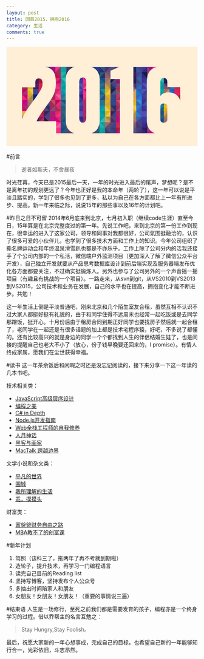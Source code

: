 ```yaml
---
layout: post
title: 回首2015，拥抱2016
category: 生活
comments: true
---
```


![](../images/2016.jpg)

#前言
>逝者如斯夫，不舍昼夜

时光荏苒，今天已是2015最后一天，一年的时光进入最后的尾声，梦想呢？是不是离年初的规划更远了？今年也正好是我的本命年（两轮了），这一年可以说是平淡且踏实的，学到了很多也见到了更多，私以为自己在各方面都比上一年有所进步、提高。新一年来临之际，说说15年的那些事以及16年的计划吧。

#昨日之日不可留
2014年6月底来到北京，七月初入职（继续code生涯）直至今日，15年算是在北京完整度过的第一年。先说工作吧，来到北京的第一份工作到现在，很幸运的进入了这家公司，领导和同事对我都很好，公司氛围挺融洽的，认识了很多可爱的小伙伴儿，也学到了很多技术方面和工作上的知识。今年公司组织了撕名牌运动会和年终温泉滑雪趴也都是不亦乐乎。工作上除了公司分内的活我还接手了个公司内部的一个私活，微信端户外监测项目（更加深入了解了微信公众平台开发），自己独立开发就要从产品思考数据库设计到前后端实现及服务器端发布优化各方面都要关注，不过确实挺锻炼人。另外也参与了公司另外的一个声音摇一摇项目（有趣且有挑战的一个项目）。一路走来，从svn到git，从VS2010到VS2013到VS2015，公司技术和业务在发展，自己的水平也在提高，拥抱变化才能不断进步。共勉！

这一年生活上倒是平淡普通吧，刚来北京和几个陌生室友合租，虽然互相不认识不过大家人都挺好挺有礼貌的，由于和同学住得不远周末也经常一起吃饭或是去同学那蹭饭，挺开心。十月份后由于租房合同到期正好同学也要找房子然后就一起合租了，老同学在一起还是有很多话题的加上都是技术宅程序猿，好吧，不多说了都懂的。还有比较高兴的就是身边的同学一个个都找到人生的伴侣结婚生娃了，也是间接的提醒自己也老大不小了（放心，份子钱早晚要还回来的，I promise）。有情人终成家属，愿我们在尘世获得幸福。

#读书
这一年茶余饭后和闲暇之时还是没忘记阅读的，接下来分享一下这一年读的几本书吧。

技术相关类：

* [JavaScript高级层序设计](http://book.douban.com/subject/10546125/)
* [编程之美](http://book.douban.com/subject/3004255/)
* [C# in Depth](http://book.douban.com/subject/20490085/)
* [Node.js开发指南](http://book.douban.com/subject/10789820/)
* [Web全栈工程师的自我修养](http://book.douban.com/subject/26598045/)
* [人月神话](http://book.douban.com/subject/1102259/)
* [黑客与画家](http://book.douban.com/subject/6021440/)
* [MacTalk 跨越边界](http://book.douban.com/subject/26663519/)

文学小说和杂文类：

* [平凡的世界](http://book.douban.com/subject/1084165/)
* [围城](http://book.douban.com/subject/1008145/)
* [我所理解的生活](http://book.douban.com/subject/20425053/)
* [乖，摸摸头](http://book.douban.com/subject/25984204/)

财富类：

* [富爸爸财务自由之路](http://book.douban.com/subject/1007510/)
* [MBA教不了的创富课](http://book.douban.com/subject/5921213/)

#新年计划

1. 驾照（该科三了，拖两年了再不考就到期啦）
2. 造轮子，提升技术，再学习一门编程语言
3. 读完自己目前的Reading list
4. 坚持写博客，坚持发布个人公众号
5. 多抽出时间陪家人和朋友
6. 女朋友！女朋友！女朋友！（重要的事情说三遍）

#结束语
人生是一场修行，至死之前我们都是需要发育的孩子，编程亦是一个终身学习的过程。借以乔帮主的名言互勉之：
>Stay Hungry,Stay Foolish。

最后，祝愿大家新的一年心想事成，完成自己的目标，也希望自己新的一年能够知行合一，光彩依旧，斗志昂然。
